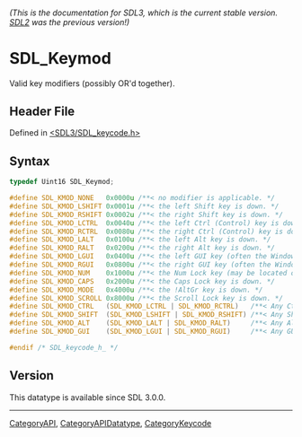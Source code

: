 ###### (This is the documentation for SDL3, which is the current stable version. [SDL2](https://wiki.libsdl.org/SDL2/) was the previous version!)
# SDL_Keymod

Valid key modifiers (possibly OR'd together).

## Header File

Defined in [<SDL3/SDL_keycode.h>](https://github.com/libsdl-org/SDL/blob/main/include/SDL3/SDL_keycode.h)

## Syntax

```c
typedef Uint16 SDL_Keymod;

#define SDL_KMOD_NONE   0x0000u /**< no modifier is applicable. */
#define SDL_KMOD_LSHIFT 0x0001u /**< the left Shift key is down. */
#define SDL_KMOD_RSHIFT 0x0002u /**< the right Shift key is down. */
#define SDL_KMOD_LCTRL  0x0040u /**< the left Ctrl (Control) key is down. */
#define SDL_KMOD_RCTRL  0x0080u /**< the right Ctrl (Control) key is down. */
#define SDL_KMOD_LALT   0x0100u /**< the left Alt key is down. */
#define SDL_KMOD_RALT   0x0200u /**< the right Alt key is down. */
#define SDL_KMOD_LGUI   0x0400u /**< the left GUI key (often the Windows key) is down. */
#define SDL_KMOD_RGUI   0x0800u /**< the right GUI key (often the Windows key) is down. */
#define SDL_KMOD_NUM    0x1000u /**< the Num Lock key (may be located on an extended keypad) is down. */
#define SDL_KMOD_CAPS   0x2000u /**< the Caps Lock key is down. */
#define SDL_KMOD_MODE   0x4000u /**< the !AltGr key is down. */
#define SDL_KMOD_SCROLL 0x8000u /**< the Scroll Lock key is down. */
#define SDL_KMOD_CTRL   (SDL_KMOD_LCTRL | SDL_KMOD_RCTRL)   /**< Any Ctrl key is down. */
#define SDL_KMOD_SHIFT  (SDL_KMOD_LSHIFT | SDL_KMOD_RSHIFT) /**< Any Shift key is down. */
#define SDL_KMOD_ALT    (SDL_KMOD_LALT | SDL_KMOD_RALT)     /**< Any Alt key is down. */
#define SDL_KMOD_GUI    (SDL_KMOD_LGUI | SDL_KMOD_RGUI)     /**< Any GUI key is down. */

#endif /* SDL_keycode_h_ */
```

## Version

This datatype is available since SDL 3.0.0.

----
[CategoryAPI](CategoryAPI), [CategoryAPIDatatype](CategoryAPIDatatype), [CategoryKeycode](CategoryKeycode)

